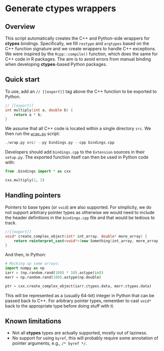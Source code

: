 # Generate ctypes wrappers

## Overview

This script automatically creates the C++ and Python-side wrappers for **ctypes** bindings.
Specifically, we fill `restype` and `argtypes` based on the C++ function signature and we create wrappers to handle C++ exceptions.
We were inspired by the `Rcpp::compile()` function, which does the same for C++ code in R packages.
The aim is to avoid errors from manual binding when developing **ctypes**-based Python packages.

## Quick start

To use, add an `// [[export]]` tag above the C++ function to be exported to Python.

```cpp
// [[export]]
int multiply(int a, double b) {
    return a * b;
}
```

We assume that all C++ code is located within a single directory `src`.
We then run the [`wrap.py`](wrap.py) script:

```cpp
./wrap.py src/ --py bindings.py --cpp bindings.cpp
```

Developers should add `bindings.cpp` to the `Extension` sources in their `setup.py`.
The exported function itself can then be used in Python code with:

```py
from .bindings import * as cxx

cxx.multiply(1, 2)
```

## Handling pointers

Pointers to base types (or `void`) are also supported.
For simplicity, we do not support arbitrary pointer types as otherwise we would need to include the header definitions in the `bindings.cpp` file and that would be tedious to track.

```cpp
//[[export]]
void* create_complex_object(int* int_array, double* more_array) {
    return reinterpret_cast<void*>(new Something(int_array, more_array));
}
```

And then, in Python:

```py
# Mocking up some arrays:
import numpy as np
iarr = (np.random.rand(100) * 10).astype(int)
marr = np.random.rand(100).astype(np.double)

ptr = cxx.create_complex_object(iarr.ctypes.data, marr.ctypes.data)
```

This will be represented as a (usually 64-bit) integer in Python that can be passed back to C++.
For arbitrary pointer types, remember to cast `void*` back to the appropriate type before doing stuff with it.

## Known limitations

- Not all **ctypes** types are actually supported, mostly out of laziness.
- No support for using `byref`, this will probably require some annotation of pointer arguments, e.g., `/* byref */`.
